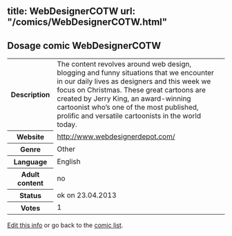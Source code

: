 title: WebDesignerCOTW
url: "/comics/WebDesignerCOTW.html"
---
Dosage comic WebDesignerCOTW
-----------------------------------------

<table class="comicinfo">
<tr>
<th>Description</th><td>The content revolves around web design, blogging and funny situations that we encounter in our daily lives as designers and this week we focus on Christmas. These great cartoons are created by Jerry King, an award-winning cartoonist who’s one of the most published, prolific and versatile cartoonists in the world today.</td>
</tr>
<tr>
<th>Website</th><td><a href="http://www.webdesignerdepot.com/">http://www.webdesignerdepot.com/</a></td>
</tr>
<tr>
<th>Genre</th><td>Other</td>
</tr>
<tr>
<th>Language</th><td>English</td>
</tr>
<tr>
<th>Adult content</th><td>no</td>
</tr>
<tr>
<th>Status</th><td>ok on 23.04.2013</td>
</tr>
<tr>
<th>Votes</th><td>1</div></td>
</tr>
</table>

[Edit this info](/comics/WebDesignerCOTW_edit.html) or go back to the [comic list](../comic-index.html).
